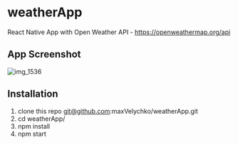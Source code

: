 # weatherApp
React Native App with Open Weather API - https://openweathermap.org/api

## App Screenshot

![img_1536](https://user-images.githubusercontent.com/21207968/47739811-de65be80-dc7e-11e8-89a7-ca31ffd81b6c.png)

## Installation

1. clone this repo git@github.com:maxVelychko/weatherApp.git
2. cd weatherApp/
3. npm install
4. npm start
